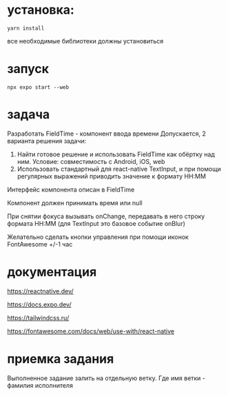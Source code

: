 # установка:

```
yarn install
```

все необходимые библиотеки должны установиться

# запуск

```
npx expo start --web
```

# задача

Разработать FieldTime - компонент ввода времени
Допускается, 2 варианта решения задачи:

1) Найти готовое решение и использовать FieldTime как обёртку над ним.
   Условие: совместимость с Android, iOS, web
2) Использовать стандартный для react-native TextInput,
   и при помощи регулярных выражений приводить значение к формату HH:MM

Интерфейс компонента описан в FieldTime

Компонент должен принимать время или null

При снятии фокуса вызывать onChange,
передавать в него строку формата HH:MM (для TextInput это базовое событие onBlur)

Желательно сделать кнопки управления при помощи иконок FontAwesome +/-1 час

# документация

https://reactnative.dev/

https://docs.expo.dev/

https://tailwindcss.ru/

https://fontawesome.com/docs/web/use-with/react-native

# приемка задания

Выполненное задание залить на отдельную ветку. Где имя ветки - фамилия исполнителя
